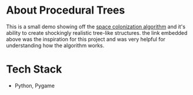 # About Procedural Trees

This is a small demo showing off the [space colonization algorithm](https://www.jgallant.com/procedurally-generating-trees-with-space-colonization-algorithm-in-xna/) and it's ability to create shockingly realistic tree-like structures. the link embedded above was the inspiration for this project and was very helpful for understanding how the algorithm works.

# Tech Stack
- Python, Pygame
